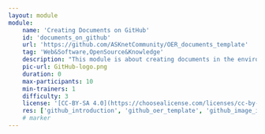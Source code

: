 ```yaml
---
layout: module
module:
    name: 'Creating Documents on GitHub'
    id: 'documents_on_github'
    url: 'https://github.com/ASKnetCommunity/OER_documents_template'
    tag: 'Web&Software,OpenSource&Knowledge'
    description: "This module is about creating documents in the environment of GitHub. It explains especially how to upload and link images into your document. Use the linked template repository for creating your own documents and repositories."
    pic-url: GitHub-logo.png
    duration: 0
    max-participants: 10
    min-trainers: 1
    difficulty: 3
    license: '[CC-BY-SA 4.0](https://choosealicense.com/licenses/cc-by-sa-4.0/)'
    res: ['github_introduction', 'github_oer_template', 'github_image_integration']
    # marker
---  
```


